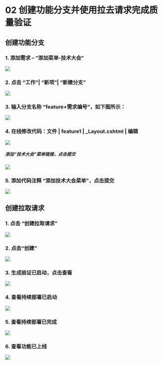 ﻿# 02 创建功能分支并使用拉去请求完成质量验证
## 创建功能分支
### 1. 添加需求 – “添加菜单-技术大会”
![](images/createfeaturebranchstep1.png)
### 2. 点击 “工作”| “新项”| “新建分支”
![](images/createfeaturebranchstep2.png)
### 3. 输入分支名称 “feature+需求编号”，如下图所示：
![](images/createfeaturebranchstep3.png)
### 4. 在线修改代码：文件 | feature1 | _Layout.cshtml | 编辑
![](images/createfeaturebranchstep4edit.png)
##### 添加“技术大会”菜单链接，点击提交
![](images/createfeaturebranchstep4save.png)
### 5. 添加代码注释 “添加技术大会菜单”，点击提交
![](images/createfeaturebranchstep5.png)

## 创建拉取请求
### 1. 点击 “创建拉取请求”
![](images/createpullrequeststep1.png)
### 2. 点击“创建”
![](images/createpullrequeststep2.png)
### 3. 生成验证已启动，点击查看
![](images/createpullrequeststep3.png)
### 4. 查看持续部署已启动
![](images/createpullrequeststep4.png)
### 5. 查看持续部署已完成
![](images/createpullrequeststep5.png)
### 6. 查看功能已上线
![](images/createpullrequeststep6.png)